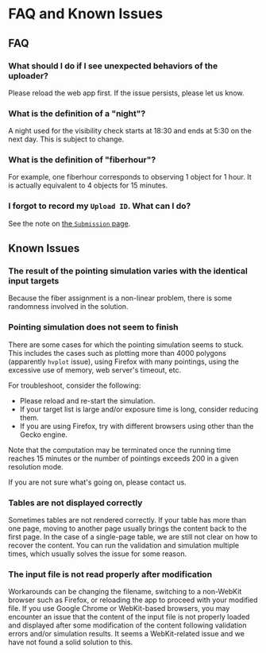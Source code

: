 # FAQ and Known Issues

## FAQ

### What should I do if I see unexpected behaviors of the uploader?

Please reload the web app first. If the issue persists, please let us know.

### What is the definition of a "night"?

A night used for the visibility check starts at 18:30 and ends at 5:30 on the next day.
This is subject to change.

### What is the definition of "fiberhour"?

For example, one fiberhour corresponds to observing 1 object for 1 hour.
It is actually equivalent to 4 objects for 15 minutes.

### I forgot to record my `Upload ID`. What can I do?

See the note on [the `Submission` page](submission.md#upload-id).

## Known Issues

### The result of the pointing simulation varies with the identical input targets

Because the fiber assignment is a non-linear problem, there is some randomness involved in the solution.

### Pointing simulation does not seem to finish

There are some cases for which the pointing simulation seems to stuck.
This includes the cases such as plotting more than 4000 polygons (apparently `hvplot` issue),
using Firefox with many pointings, using the excessive use of memory, web server's timeout, etc.

For troubleshoot, consider the following:

- Please reload and re-start the simulation.
- If your target list is large and/or exposure time is long, consider reducing them.
- If you are using Firefox, try with different browsers using other than the Gecko engine.

Note that the computation may be terminated once the running time reaches 15 minutes or the number of pointings exceeds 200 in a given resolution mode.

If you are not sure what's going on, please contact us.

### Tables are not displayed correctly

Sometimes tables are not rendered correctly. If your table has more than one page, moving to another page usually brings the content back to the first page.
In the case of a single-page table, we are still not clear on how to recover the content. You can run the validation and simulation multiple times, which usually solves the issue for some reason.

### The input file is not read properly after modification

Workarounds can be changing the filename, switching to a non-WebKit browser such as Firefox, or reloading the app to proceed with your modified file.
If you use Google Chrome or WebKit-based browsers, you may encounter an issue that the content of the input file is not properly loaded and displayed after some modification of the content following validation errors and/or simulation results. It seems a WebKit-related issue and we have not found a solid solution to this.
